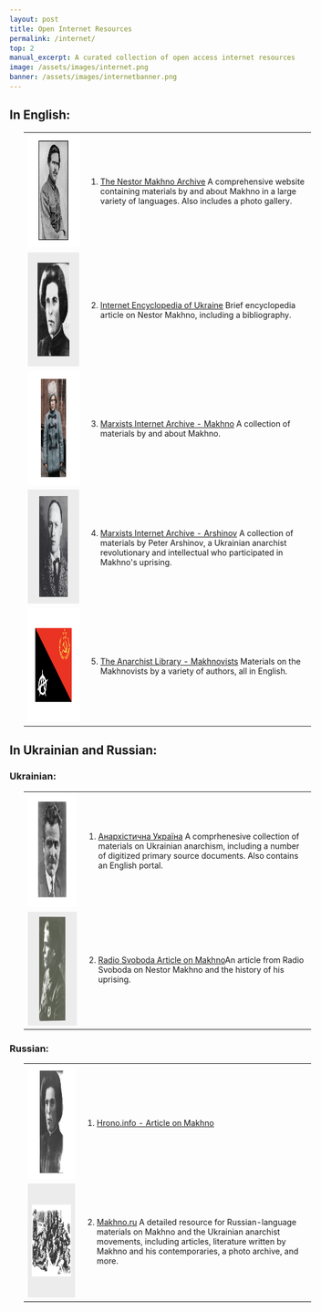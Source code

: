 ```yaml
---
layout: post
title: Open Internet Resources
permalink: /internet/
top: 2
manual_excerpt: A curated collection of open access internet resources related to the history of Ukrainian anarchism and the Makhnovist movement.
image: /assets/images/internet.png
banner: /assets/images/internetbanner.png
---
```


## In English:

<table style="margin-left:25px;">
  <tr>
    <td><img src="/assets/images/internet/internet1.png" height="200" width="350"></td>
    <td> <ol> <li> <a href="http://www.nestormakhno.info/index.htm">The Nestor Makhno Archive</a>
A comprehensive website containing materials by and about Makhno in a large variety of languages. Also includes a photo gallery. </li> </ol></td> 
  </tr>
  <tr>
    <td><img src="/assets/images/internet/internet2.png" height="200" width="350"></td>
    <td> <ol start="2"> <li> <a href="https://www.encyclopediaofukraine.com/display.asp?linkpath=pages%5CM%5CA%5CMakhnoNestor.htm">Internet Encyclopedia of Ukraine</a> Brief encyclopedia article on Nestor Makhno, including a bibliography. </li> </ol></td> 
  </tr>
  <tr>
    <td><img src="/assets/images/internet/internet3.png" height="200" width="350"></td>
    <td> <ol start="3"> <li> <a href="https://www.marxists.org/reference/archive/makhno-nestor/index.htm">Marxists Internet Archive - Makhno</a> A collection of materials by and about Makhno. </li> </ol> </td> 
  </tr>
  <tr>
    <td><img src="/assets/images/internet/internet4.png" height="200" width="350"></td>
    <td> <ol start="4"> <li>  <a href="https://www.marxists.org/subject/anarchism/peter-arshinov/index.html">Marxists Internet Archive - Arshinov</a> A collection of materials by Peter Arshinov, a Ukrainian anarchist revolutionary and intellectual who participated in Makhno's uprising. </li> </ol> </td> 
  </tr>
  <tr>
    <td><img src="/assets/images/internet/internet5.png" height="200" width="350"></td>
    <td> <ol start="5"> <li>  <a href="https://theanarchistlibrary.org/category/topic/makhnovists">The Anarchist Library - Makhnovists</a> Materials on the Makhnovists by a variety of authors, all in English. </li> </ol> </td> 
  </tr>
</table>



## In Ukrainian and Russian:


### Ukrainian:

<table style="margin-left:25px">
  <tr>
    <td><img src="/assets/images/internet/internet6.png" height="200" width="350"></td>
    <td> <ol> <li> <a href="http://ukraina.ditext.com/">Анархістична Україна</a> A comprhenesive collection of materials on Ukrainian anarchism, including a number of digitized primary source documents. Also contains an English portal. </li> </ol> </td> 
  </tr>
  <tr>
    <td><img src="/assets/images/internet/internet7.png" height="200" width="350"></td>
    <td> <ol start="2"> <li> <a href="https://www.radiosvoboda.org/a/30226380.html">Radio Svoboda Article on Makhno</a>An article from Radio Svoboda on Nestor Makhno and the history of his uprising. </li> </ol> </td> 
  </tr>
</table>

### Russian:

<table style="margin-left:25px">
  <tr>
    <td><img src="/assets/images/internet/internet8.png" height="200" width="415"></td>
    <td> <ol> <li> <a href="http://www.hrono.info/biograf/bio_m/mahno_ni.php">Hrono.info - Article on Makhno</a> </li> </ol> </td> 
  </tr>
  <tr>
    <td><img src="/assets/images/internet/internet9.png" height="200" width="415"></td>
    <td> <ol start="2"> <li> <a href="http://www.makhno.ru/">Makhno.ru</a> A detailed resource for Russian-language materials on Makhno and the Ukrainian anarchist movements, including articles, literature written by Makhno and his contemporaries, a photo archive, and more. </li> </ol> </td> 
  </tr>
</table>
